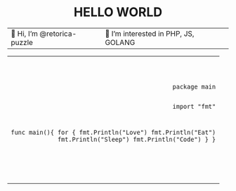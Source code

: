   <h1 align="center">HELLO WORLD</h1>
  <table align="center">
    <tr>
      <td>
    👋 Hi, I’m @retorica-puzzle
      </td>
      <td>
    👀 I’m interested in PHP, JS, GOLANG
      </td>
    </tr>
  </table>
<table align="center">
  <tr>
    <td>
<pre align="right">
<code>
<p>
package main

import "fmt"

func main(){
    for {
    	fmt.Println("Love")
        fmt.Println("Eat")
	fmt.Println("Sleep")
	fmt.Println("Code")
    }
}
</p>
</code>
</pre>
    </td>
  </tr>
</table>
<!---
retorica-puzzle/retorica-puzzle is a ✨ special ✨ repository because its `README.md` (this file) appears on your GitHub profile.
You can click the Preview link to take a look at your changes.
--->
